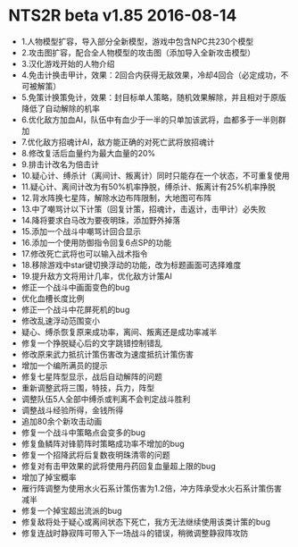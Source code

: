 # NTS2R beta v1.85 2016-08-14

- 1.人物模型扩容，导入部分全新模型，游戏中包含NPC共230个模型
- 2.攻击图扩容，配合全人物模型的攻击图（添加导入全新攻击模型）
- 3.汉化游戏开始的人物介绍
- 4.免击计换击甲计，效果：2回合内获得无敌效果，冷却4回合（必定成功，不可被解策）
- 5.免策计换策免计，效果：封目标单人策略，随机效果解除，并且相对于原版降低了自动解除的机率
- 6.优化敌方加血AI，队伍中有血少于一半的只单加该武将，血都多于一半则群加
- 7.优化敌方招魂计AI，敌方能正确的对死亡武将放招魂计
- 8.修改复活后血量约为最大血量的20%
- 9.排击计改名为倍击计
- 10.疑心计、缚杀计（离间计、叛离计）同时只能存在一个状态，不可重复使用
- 11.疑心计、离间计改为有50%机率挣脱，缚杀计、叛离计有25%机率挣脱
- 12.背水阵换七星阵，解除水边布阵限制，大地图可布阵
- 13.中了嘲骂计以下计策（回复计策，招魂计，击返计，击甲计）必失败
- 14.降将要求白马改为要夜明珠，添加野外掉落
- 15.添加一个战斗中嘲骂计回合显示
- 16.添加一个使用防御指令回复6点SP的功能
- 17.修改死亡武将也可以输入战术指令
- 18.移除游戏中star键切换浮动的功能，改为标题画面可选择难度
- 19.提升敌方文将用计几率，优化敌方计策AI
- 修正一个战斗中画面变色的bug
- 优化血槽长度比例
- 修正一个战斗中花屏死机的bug
- 修改乱速浮动范围变小
- 疑心、缚杀恢复原来成功率，离间、叛离还是成功率减半
- 修复一个挣脱疑心后的文字跳错控制错乱
- 修改原来武力抵抗计策伤害改为速度抵抗计策伤害
- 增加一个编所满员的提示
- 修复七星阵型显示，战后自动解阵的问题
- 重新调整武将三围，特技，兵力，阵型
- 调整队伍5人全部中缚杀或判离不会判定战斗胜利
- 调整战斗经验所得，金钱所得
- 追加80余个新攻击动画
- 修复一个战斗中策略点会变多的bug
- 修复鱼鳞阵对锋箭阵时策略成功率不增加的bug
- 修复一个招降武将后复数夜明珠清零的问题
- 修复对有击甲效果的武将使用丹药回复血量超上限的bug
- 增加了掉宝概率
- 雁行阵调整为使用水火石系计策伤害为1.2倍，冲方阵承受水火石系计策伤害减半
- 修复一个掉宝超出流派的bug
- 修复敌将处于疑心或离间状态下死亡，我方无法继续使用该类计策的bug
- 修复连战时静寂阵可带入下一场战斗的错误，稍微调整静寂阵攻防
